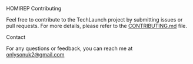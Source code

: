 HOMIREP
 Contributing

Feel free to contribute to the TechLaunch project by submitting issues or pull requests. For more details, please refer to the [CONTRIBUTING.md](CONTRIBUTING.md) file.

 Contact

For any questions or feedback, you can reach me at onlysonuk2@gmail.com
